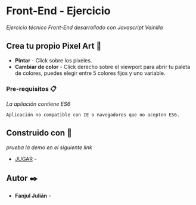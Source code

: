 # Front-End - Ejercicio

_Ejercicio técnico Front-End desarrollado con Javascript Vainilla_

## Crea tu propio Pixel Art 🚀

* **Pintar** - Click sobre los pixeles.
* **Cambiar de color** - Click derecho sobre el viewport para abrir tu paleta de colores, puedes elegir entre 5 colores fijos y uno variable.

### Pre-requisitos 📋

_La apliación contiene ES6_

```
Aplicación no compatible con IE o navegadores que no acepten ES6.
```

## Construido con 🎁

_prueba la demo en el siguiente link_

* [JUGAR](https://julianfanjul.github.io/pixel-art-maker/) - 


## Autor ✒️

* **Fanjul Julián** - 


